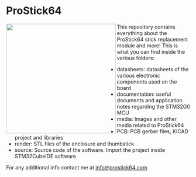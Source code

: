 # ProStick64

<img src="https://github.com/LolloTheMad/ProStick64/blob/master/ProStick64_Logo.png" width="300" height="300" align="left">

This repository contains everything about the ProStick64 stick replacement module and more!
This is what you can find inside the various folders:
* datasheets:     datasheets of the various electronic components used on the board
* documentation:  useful documents and application notes regarding the STM32G0 MCU
* media:          Images and other media related to ProStick64
* PCB:            PCB gerber files, KICAD project and libraries
* render:         STL files of the enclosure and thumbstick
* source:         Source code of the software. Import the project inside STM32CubeIDE software

For any additional info contact me at info@prostick64.com
